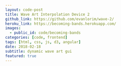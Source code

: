 ```yaml
---
layout: code-post
title: Wave Art Interpolation Device 2
github_link: https://github.com/evanlorim/wave-2/
heroku_link: https://becoming-bands.herokuapp.com/
images:
  - public_id: code/becoming-bands
categories: [code, frontend]
tags: [html, css, js, d3, angular]
date: 2018-02-18
subtitle: dynamic wave art gui
featured: true
---
```

